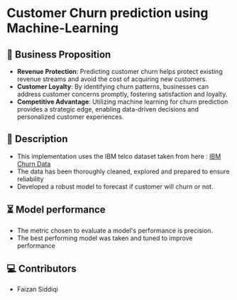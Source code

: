 # Customer Churn prediction using Machine-Learning

## 🎯 Business Proposition
- **Revenue Protection**: Predicting customer churn helps protect existing revenue streams and avoid the cost of acquiring new customers.
- **Customer Loyalty**: By identifying churn patterns, businesses can address customer concerns promptly, fostering satisfaction and loyalty.
- **Competitive Advantage**: Utilizing machine learning for churn prediction provides a strategic edge, enabling data-driven decisions and personalized customer experiences.

## 📝 Description
- This implementation uses the IBM telco dataset taken from here : [IBM Churn Data](https://www.kaggle.com/datasets/blastchar/telco-customer-churn)
- The data has been thoroughly cleaned, explored and prepared to ensure reliability
- Developed a robust model to forecast if customer will churn or not.

## ⏳ Model performance
- The metric chosen to evaluate a model's performance is precision.
- The best performing model was taken and tuned to improve performance

## 💻 Contributors
- Faizan Siddiqi

